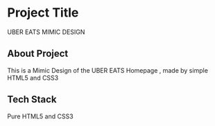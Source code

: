 # Project Title

UBER EATS MIMIC DESIGN


## About Project
This is a Mimic Design of the UBER EATS Homepage , made by simple HTML5 and CSS3



## Tech Stack

 Pure HTML5 and CSS3
